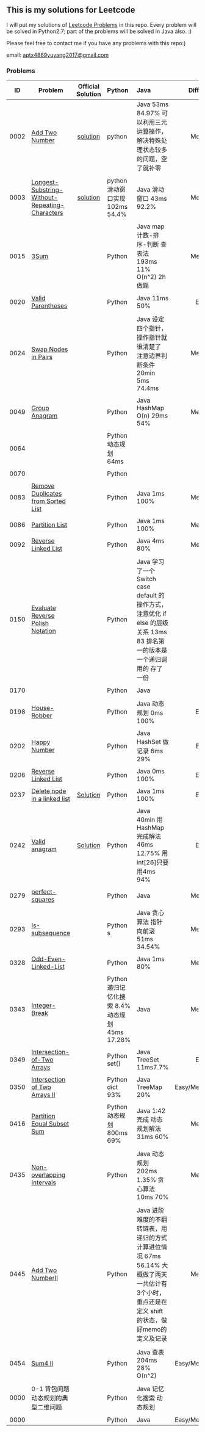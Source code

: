## This is my solutions for Leetcode

I will put my solutions of [Leetcode Problems](https://leetcode.com/problemset/all/) in this repo. Every problem will be solved in Python2.7; part of the problems will be solved in Java also. :)

Please feel free to contact me if you have any problems with this repo:)

email: [aptx4869yuyang2017@gmail.com](mailto:aptx4869yuyang2017@gmail.com)

### Problems

| ID | Problem | Official<br/>Solution | Python | Java | Difficulty |
| --- | --- | :---: | :--- | :--- | :---: |
| 0002 | [Add Two Number](https://leetcode.com/problems/longest-substring-without-repeating-characters/description/) |[solution](https://leetcode.com/problems/add-two-numbers/solution/) |python  | Java  53ms 84.97% 可以利用三元运算操作，解决特殊处理状态较多的问题，空了就补零 |Medium |
| | | | | |
| 0003 | [Longest-Substring-Without-Repeating-Characters](https://leetcode.com/problems/add-two-numbers/description/) |[solution](https://leetcode.com/problems/longest-substring-without-repeating-characters/solution/) |python 滑动窗口实现 102ms 54.4%  | Java 滑动窗口 43ms 92.2%  |Medium |
| | | | | |
| 0015 |  [3Sum](https://leetcode.com/problems/3sum/description/) | | Python  | Java map计数-排序-判断 查表法 193ms 11% O(n^2) 2h做题 | Medium |
| | | | | |
| 0020 |  [Valid Parentheses](https://leetcode.com/problems/valid-parentheses/description/) | | Python  | Java 11ms 50%  | Easy |
| | | | | |
| 0024 |  [Swap Nodes in Pairs](https://leetcode.com/problems/swap-nodes-in-pairs/description/) | | Python  | Java 设定四个指针，操作指针就很清楚了 注意边界判断条件 20min 5ms 74.4ms | Medium |
| | | | | |
| 0049 |  [Group Anagram](https://leetcode.com/problems/group-anagrams/description/) | | Python  | Java HashMap O(n) 29ms 54% | Medium |
| | | | | | |
| 0064 |  | | Python 动态规划 64ms  | | |
| | | | | | |
| 0070 |  | | Python  | | |
| | | | | |
| 0083 |  [Remove Duplicates from Sorted List](https://leetcode.com/problems/partition-list/description/) | | Python  | Java 1ms 100% | Medium |
| | | | | |
| 0086 |  [Partition List](https://leetcode.com/problems/remove-duplicates-from-sorted-list-ii/description/) | | Python  | Java 1ms 100% | Medium |
| | | | | |
| 0092 |  [Reverse Linked List](https://leetcode.com/problems/reverse-linked-list-ii/description/) | | Python  | Java 4ms 80% | Medium |
| | | | | | |
| 0150 | [Evaluate Reverse Polish Notation](https://leetcode.com/problems/evaluate-reverse-polish-notation/description/) | | Python  | Java 学习了一个 Switch case default 的操作方式，注意优化 if else 的层级关系 13ms 83  排名第一的版本是一个递归调用的 存了一份| |
| | | | | | |
| 0170 |  | | Python  | Java | |
| | | | | | |
| 0198 |  [House-Robber](https://leetcode.com/problems/house-robber/description/) | | Python  | Java 动态规划 0ms 100%| Easy |
| | | | | |
| 0202 |  [Happy Number](https://leetcode.com/problems/happy-number/description/) | | Python  | Java HashSet 做记录 6ms 29% | Easy |
| | | | | |
| 0206 |  [Reverse Linked List](https://leetcode.com/problems/reverse-linked-list/description/) | | Python  | Java 0ms 100% | Easy |
| | | | | | |
| 0237 |  [Delete node in a linked list](https://leetcode.com/problems/delete-node-in-a-linked-list/description/) | [Solution](https://leetcode.com/problems/delete-node-in-a-linked-list/solution/)| Python  | Java 1ms 100% | Easy |
| | | | | | |
| 0242 |  [Valid anagram](https://leetcode.com/problems/valid-anagram/description/) | [Solution](https://leetcode.com/problems/valid-anagram/solution/)| Python  | Java 40min 用HashMap 完成解法 46ms 12.75%  用int[26]只要用4ms 94% | Easy |
| | | | | | |
| 0279 | [perfect-squares](https://leetcode.com/problems/perfect-squares) | | Python  | Java | Medium|
| | | | | | |
| 0293 |  [Is-subsequence](https://leetcode.com/problems/is-subsequence/description/) | | Python s | Java 贪心算法 指针向前滚  51ms 34.54% | Medium |
| | | | | | |
| 0328 |  [Odd-Even-Linked-List](https://leetcode.com/problems/odd-even-linked-list/description/)| | Python | Java 1ms 80%| Medium |
| | | | | | |
| 0343 |  [Integer- Break](https://leetcode.com/problems/integer-break/description/)| | Python 递归记忆化搜索 8.4%  动态规划 45ms 17.28%| Java | Medium |
| | | | | | |
| 0349|  [Intersection-of-Two Arrays](https://leetcode.com/problems/intersection-of-two-arrays/description/#) | | Python set() | Java TreeSet 11ms7.7% | Easy |
| | | | | |
| 0350 |  [Intersection of Two Arrays II](https://leetcode.com/problems/intersection-of-two-arrays-ii/description/) | | Python dict 93% | Java TreeMap 20%| Easy/Medium/Hard |
| | | | | |
| 0416 |  [Partition Equal Subset Sum](https://leetcode.com/problems/partition-equal-subset-sum/description/) | | Python 动态规划 800ms 69%  | Java 1:42完成 动态规划解法 31ms 60% | Medium |
| | | | | |
| 0435 |  [Non-overlapping Intervals](https://leetcode.com/problems/non-overlapping-intervals/description/) | | Python  | Java 动态规划 202ms 1.35% 贪心算法 10ms 70% | Medium |
| | | | | | |
| 0445 |  [Add Two NumberII](https://leetcode.com/problems/add-two-numbers-ii/description//) | | Python  | Java  进阶难度的不翻转链表，用递归的方式计算进位情况 67ms 56.14%  大概做了两天一共估计有3个小时，重点还是在定义 shift的状态，做好memo的定义及记录| Medium |
| | | | | |
| 0454 |  [Sum4 II](https://leetcode.com/problems/4sum-ii/description/) | | Python  | Java 查表 204ms 28% O(n^2) | Easy/Medium/Hard |
| | | | | | |
| 0000 |  0-1 背包问题 动态规划的典型二维问题 | | Python  | Java 记忆化搜索 动态规划|  |
| | | | | |
| 0000 |  []() | | Python  | Java | Easy/Medium/Hard |
